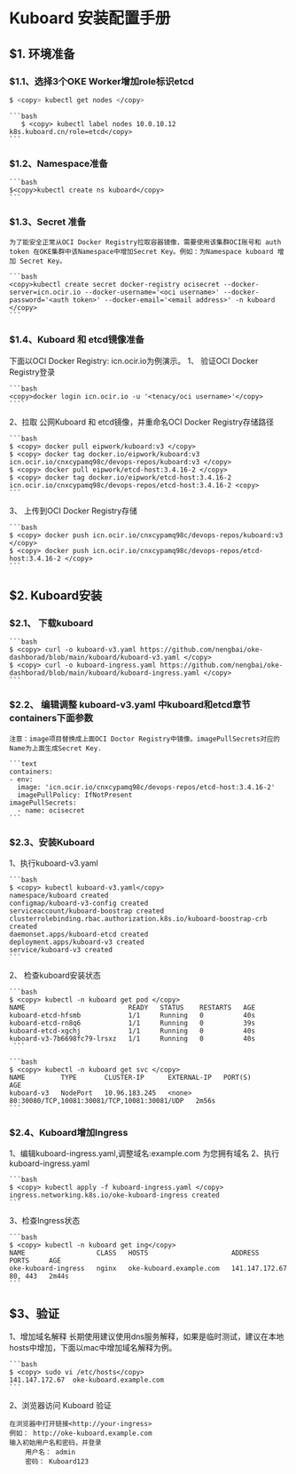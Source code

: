 # Kuboard 安装配置手册

## $1. 环境准备

### $1.1、选择3个OKE Worker增加role标识etcd
   
   ```bash
   $ <copy> kubectl get nodes </copy>
   ```

    ```bash
       $ <copy> kubectl label nodes 10.0.10.12 k8s.kuboard.cn/role=etcd</copy>
    ```

### $1.2、Namespace准备

    ```bash
    $<copy>kubectl create ns kuboard</copy>
    ```

### $1.3、Secret 准备

    为了能安全正常从OCI Docker Registry拉取容器镜像，需要使用该集群OCI账号和 auth token 在OKE集群中该Namespace中增加Secret Key。例如：为Namespace kuboard 增加 Secret Key。

    ```bash
    <copy>kubectl create secret docker-registry ocisecret --docker-server=icn.ocir.io --docker-username='<oci username>' --docker-password='<auth token>' --docker-email='<email address>' -n kuboard </copy>
    ```

### $1.4、Kuboard 和 etcd镜像准备

下面以OCI Docker Registry: icn.ocir.io为例演示。
1、 验证OCI Docker Registry登录

    ```bash
    <copy>docker login icn.ocir.io -u '<tenacy/oci username>'</copy>
    ````
2、拉取 公网Kuboard 和 etcd镜像，并重命名OCI Docker Registry存储路径

    ```bash
    $ <copy> docker pull eipwork/kuboard:v3 </copy>
    $ <copy> docker tag docker.io/eipwork/kuboard:v3 icn.ocir.io/cnxcypamq98c/devops-repos/kuboard:v3 </copy>
    $ <copy> docker pull eipwork/etcd-host:3.4.16-2 </copy>
    $ <copy> docker tag docker.io/eipwork/etcd-host:3.4.16-2 icn.ocir.io/cnxcypamq98c/devops-repos/etcd-host:3.4.16-2 <copy> 
    ```
3、 上传到OCI Docker Registry存储

    ```bash
    $ <copy> docker push icn.ocir.io/cnxcypamq98c/devops-repos/kuboard:v3 </copy> 
    $ <copy> docker push icn.ocir.io/cnxcypamq98c/devops-repos/etcd-host:3.4.16-2 </copy> 
    ```

## $2. Kuboard安装

### $2.1、 下载kuboard

    ```bash
    $ <copy> curl -o kuboard-v3.yaml https://github.com/nengbai/oke-dashborad/blob/main/kuboard/kuboard-v3.yaml </copy> 
    $ <copy> curl -o kuboard-ingress.yaml https://github.com/nengbai/oke-dashborad/blob/main/kuboard/kuboard-ingress.yaml </copy> 
    ```

### $2.2、 编辑调整 kuboard-v3.yaml 中kuboard和etcd章节containers下面参数

    注意：image项目替换成上面OCI Doctor Registry中镜像。imagePullSecrets对应的Name为上面生成Secret Key.

    ```text
    containers:
    - env:
      image: 'icn.ocir.io/cnxcypamq98c/devops-repos/etcd-host:3.4.16-2'
      imagePullPolicy: IfNotPresent
    imagePullSecrets:
      - name: ocisecret
    ```

### $2.3、安装Kuboard

1、执行kuboard-v3.yaml

    ```bash
    $ <copy> kubectl kuboard-v3.yaml</copy> 
    namespace/kuboard created
    configmap/kuboard-v3-config created
    serviceaccount/kuboard-boostrap created
    clusterrolebinding.rbac.authorization.k8s.io/kuboard-boostrap-crb created
    daemonset.apps/kuboard-etcd created
    deployment.apps/kuboard-v3 created
    service/kuboard-v3 created
    ```

2、 检查kuboard安装状态

    ```bash
    $ <copy> kubectl -n kuboard get pod </copy> 
    NAME                          READY   STATUS    RESTARTS   AGE
    kuboard-etcd-hfsmb            1/1     Running   0          40s
    kuboard-etcd-rn8q6            1/1     Running   0          39s
    kuboard-etcd-xgchj            1/1     Running   0          40s
    kuboard-v3-7b6698fc79-lrsxz   1/1     Running   0          40s
     ```

    ```bash
    $ <copy> kubectl -n kuboard get svc </copy> 
    NAME         TYPE       CLUSTER-IP      EXTERNAL-IP   PORT(S)                                        AGE
    kuboard-v3   NodePort   10.96.183.245   <none>        80:30080/TCP,10081:30081/TCP,10081:30081/UDP   2m56s
    ```

### $2.4、Kuboard增加Ingress

1、编辑kuboard-ingress.yaml,调整域名:example.com 为您拥有域名
2、执行kuboard-ingress.yaml

    ```bash
    $ <copy> kubectl apply -f kuboard-ingress.yaml </copy> 
    ingress.networking.k8s.io/oke-kuboard-ingress created
    ```

3、检查Ingress状态

    ```bash
    $ <copy> kubectl -n kuboard get ing</copy> 
    NAME                  CLASS   HOSTS                     ADDRESS          PORTS     AGE
    oke-kuboard-ingress   nginx   oke-kuboard.example.com   141.147.172.67   80, 443   2m44s
    ```

## $3、验证

1、增加域名解释
长期使用建议使用dns服务解释，如果是临时测试，建议在本地hosts中增加，下面以mac中增加域名解释为例。

    ```bash
    $ <copy> sudo vi /etc/hosts</copy> 
    141.147.172.67  oke-kuboard.example.com
    ```

2、浏览器访问 Kuboard 验证

    在浏览器中打开链接<http://your-ingress>
    例如： http://oke-kuboard.example.com
    输入初始用户名和密码，并登录
        用户名： admin
        密码： Kuboard123
